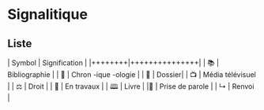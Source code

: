 # Signalitique

## Liste

| Symbol | Signification | 
|++++++++|+++++++++++++++|
| 📚     | Bibliographie |
| 📜     | Chron -ique -ologie |
| 📁 | Dossier|
| 📺 | Média télévisuel |
| ⚖      | Droit         | 
| 🚧     | En travaux  |
| 🕮 | Livre |
|📢 | Prise de parole |
| ↳ | Renvoi |

